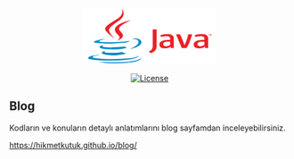 <p align="center"><img src="/assets/img/java.png" width="240" height="100"></p>

<p align="center">
<a href="http://www.oracle.com/technetwork/java/index.html"><img src="https://poser.pugx.org/laravel/framework/license.svg" alt="License"></a>
</p>


## Blog

Kodların ve konuların detaylı anlatımlarını blog sayfamdan inceleyebilirsiniz.

https://hikmetkutuk.github.io/blog/